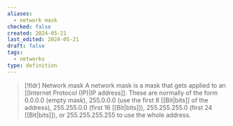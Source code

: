 ```yaml
---
aliases:
  - network mask
checked: false
created: 2024-05-21
last_edited: 2024-05-21
draft: false
tags:
  - networks
type: definition
---
```

>[!tldr] Network mask
>A network mask is a mask that gets applied to an [[Internet Protocol (IP)|IP address]]. These are normally of the form  0.0.0.0 (empty mask), 255.0.0.0 (use the first 8 [[Bit|bits]] of the address), 255.255.0.0 (first 16 [[Bit|bits]]), 255.255.255.0 (first 24 [[Bit|bits]]), or 255.255.255.255 to use the whole address.